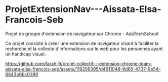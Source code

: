 # ProjetExtensionNav---Aissata-Elsa-Francois-Seb
Projet de groupe d'extension de navigateur sur Chrome - AdaTechSchool

Ce projet consiste à créer une extension de navigateur visant à faciliter la recherche et la collecte d'informations sur le web pour les personnes ayant un handicap visuel.


https://github.com/farah-9/projet-collectif---extension-chrome-team-aissata-elsa-francois-seb/assets/119256395/d4611048-9d65-4737-9e54-8843b6bc0390

